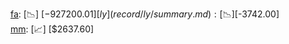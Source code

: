 [fa](record/fa/summary.md): [📉] [$-927200.01]  
[ly](record/ly/summary.md): [📉] [$-3742.00]  
[mm](record/mm/summary.md): [📈] [$2637.60]  
